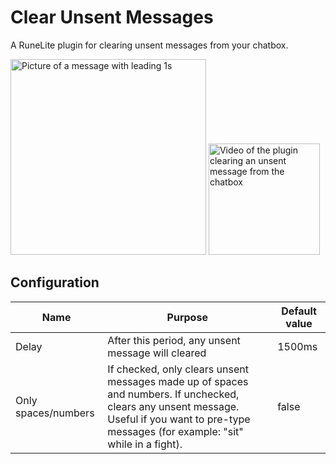 # Clear Unsent Messages

A RuneLite plugin for clearing unsent messages from your chatbox.

<img width="313" alt="Picture of a message with leading 1s" src="https://user-images.githubusercontent.com/51724788/208325355-3851a5fc-f6bf-47a0-a4b6-3aa14a7c8144.png">

<img width="178" src="https://user-images.githubusercontent.com/51724788/208325383-d0f0b999-5318-4dc8-8332-b1f6760ae375.gif" alt="Video of the plugin clearing an unsent message from the chatbox"/>

## Configuration

|Name|Purpose|Default value|
|-|-|-|
|Delay|After this period, any unsent message will cleared|1500ms|
|Only spaces/numbers|If checked, only clears unsent messages made up of spaces and numbers. If unchecked, clears any unsent message. Useful if you want to pre-type messages (for example: "sit" while in a fight).|false|